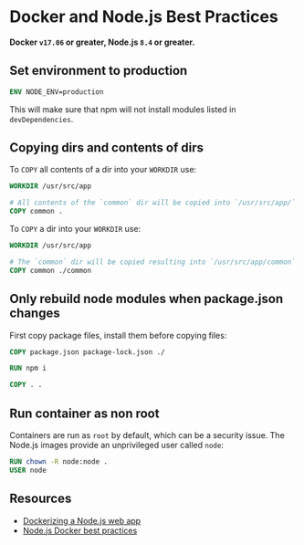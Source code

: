 # Docker and Node.js Best Practices
**Docker `v17.06` or greater, Node.js `8.4` or greater.**

## Set environment to production
```Dockerfile
ENV NODE_ENV=production
```

This will make sure that  npm will not install modules listed in `devDependencies`.

## Copying dirs and contents of dirs
To `COPY` all contents of a dir into your `WORKDIR` use:

```Dockerfile
WORKDIR /usr/src/app

# All contents of the `common` dir will be copied into `/usr/src/app/`
COPY common .
```

To `COPY` a dir into your `WORKDIR` use:

```Dockerfile
WORKDIR /usr/src/app

# The `common` dir will be copied resulting into `/usr/src/app/common`
COPY common ./common
```

## Only rebuild node modules when package.json changes
First copy package files, install them before copying files:

```Dockerfile
COPY package.json package-lock.json ./

RUN npm i

COPY . .
```

## Run container as non root
Containers are run as `root` by default, which can be a security issue. The
Node.js images provide an unprivileged user called `node`:

```Dockerfile
RUN chown -R node:node .
USER node
```

## Resources
- [Dockerizing a Node.js web app](https://nodejs.org/en/docs/guides/nodejs-docker-webapp/)
- [Node.js Docker best practices](https://github.com/nodejs/docker-node/blob/master/docs/BestPractices.md)